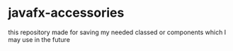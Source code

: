 # javafx-accessories
this repository made for saving my needed classed or components which I may use in the future  
